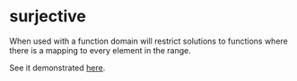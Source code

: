 # surjective

When used with a function domain will restrict solutions to functions where there is a mapping to every element in the range.

See it demonstrated [here](https://github.com/conjure-cp/conjure/blob/main/docs/notebooks/functionDemonstration.ipynb).
